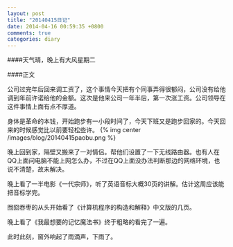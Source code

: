 ```yaml
---
layout: post
title: "20140415日记"
date: 2014-04-16 00:59:35 +0800
comments: true
categories: diary
---
```

####天气晴，晚上有大风星期二

####正文

公司过完年后回来调工资了，这个事情今天把有个同事弄得很郁闷，公司没有给他调到年前许诺给他的金额。这次是他来公司一年半后，第一次涨工资。公司领导在这件事情上面有点不厚道。

身体是革命的本钱，开始跑步有一小段时间了，今天下班又是跑步回家的。今天回来的时候感觉比以前要轻松些许。
{% img center /images/blog/20140415paobu.png %}

晚上回到家，隔壁又搬来了一对情侣。帮他们设置了一下无线路由器。也有人在QQ上面问电脑不能上网怎么办，不过在QQ上面没办法判断那边的网络环境，也说不清楚，故未解决。

晚上看了一半电影《一代宗师》，听了英语音标大概30页的讲解。估计这周应该能把音标学完。

囫囵吞枣的从头开始看了《计算机程序的构造和解释》中文版的几页。

晚上看了《我最想要的记忆魔法书》终于粗略的看完了一遍。

此时此刻，窗外响起了雨滴声，下雨了。



